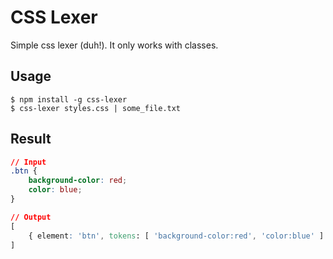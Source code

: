 # CSS Lexer
Simple css lexer (duh!). It only works with classes.

## Usage
```
$ npm install -g css-lexer
$ css-lexer styles.css | some_file.txt
```

## Result

```css
// Input
.btn {
	background-color: red;
	color: blue;
}

// Output
[
	{ element: 'btn', tokens: [ 'background-color:red', 'color:blue' ] }
]
```

